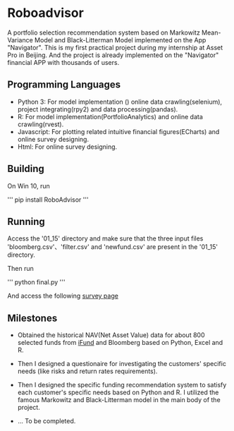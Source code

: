 # Roboadvisor
A portfolio selection recommendation system based on Markowitz Mean-Variance Model and Black-Litterman Model implemented on the App "Navigator".
This is my first practical project during my internship at Asset Pro in Beijing. And the project is already implemented on the "Navigator" financial APP with thousands of users.

## Programming Languages

+ Python 3: For model implementation () online data crawling(selenium), project integrating(rpy2) and data processing(pandas).
+ R: For model implementation(PortfolioAnalytics) and online data crawling(rvest).
+ Javascript: For plotting related intuitive financial figures(ECharts) and online survey designing.
+ Html: For online survey designing.

## Building

On Win 10, run

'''
pip install RoboAdvisor
'''

## Running
Access the '01_15' directory and make sure that the three input files 'bloomberg.csv'、'filter.csv' and 'newfund.csv' are present in the '01_15' directory.

Then run

'''
python final.py
'''

And access the following [survey page](www)




## Milestones

+  Obtained the historical NAV(Net Asset Value) data for about 800 selected funds from [iFund](https://www.ifund.com.hk/en/companies/) and Bloomberg based on Python, Excel and R.

+  Then I designed a questionaire for investigating the customers' specific needs (like risks and return rates requirements).

+  Then I designed the specific funding recommendation system to satisfy each customer's specific needs based on Python and R. I utilized the famous Markowitz and Black-Litterman model in the main body of the project.

+ ... To be completed.
